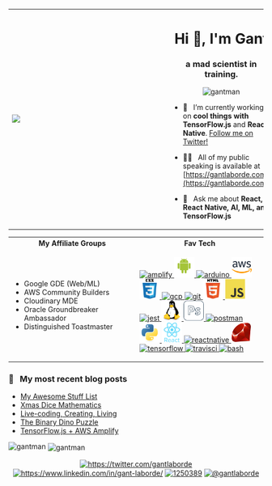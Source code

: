 <table width="100%">
<tr>
  <td><img src="https://gantlaborde.com/wp-content/uploads/2020/04/ess12.png" align="left" width="300" /></td>
  <td>

<h1 align="center">Hi 👋, I'm Gant</h1>
<h3 align="center">a mad scientist in training.</h3>

<p align="center"> <img src="https://komarev.com/ghpvc/?username=gantman" alt="gantman" /> </p>

- 🔭 &nbsp; I’m currently working on **cool things with TensorFlow.js** and **React Native**.  <a href="https://twitter.com/GantLaborde" target="_blank">Follow me on Twitter!<a/>

- 👨‍💻 &nbsp; All of my public speaking is available at [https://gantlaborde.com/](https://gantlaborde.com/)

- 💬 &nbsp; Ask me about **React, React Native, AI, ML, and TensorFlow.js**

</td>
  </tr>
</table>


<table style="table-layout: fixed;">
  <tr>
      <th width="50%">
        My Affiliate Groups
        </th>
              <th>
            Fav Tech
        </th>
    </tr>
  <tr>
    <td>
<ul>
  <li> Google GDE (Web/ML)</li>
  <li> AWS Community Builders</li>
  <li> Cloudinary MDE</li>
  <li> Oracle Groundbreaker Ambassador</li>
  <li> Distinguished Toastmaster</li>
</ul>
</td>
    <td>
<p align="left"> <a href="https://aws.amazon.com/amplify/" target="_blank"> <img src="https://docs.amplify.aws/assets/logo-dark.svg" alt="amplify" width="40" height="40"/> </a> <a href="https://developer.android.com" target="_blank"> <img src="https://raw.githubusercontent.com/devicons/devicon/master/icons/android/android-original-wordmark.svg" alt="android" width="40" height="40"/> </a> <a href="https://www.arduino.cc/" target="_blank"> <img src="https://cdn.worldvectorlogo.com/logos/arduino-1.svg" alt="arduino" width="40" height="40"/> </a> <a href="https://aws.amazon.com" target="_blank"> <img src="https://raw.githubusercontent.com/devicons/devicon/master/icons/amazonwebservices/amazonwebservices-original-wordmark.svg" alt="aws" width="40" height="40"/> </a> <a href="https://www.w3schools.com/css/" target="_blank"> <img src="https://raw.githubusercontent.com/devicons/devicon/master/icons/css3/css3-original-wordmark.svg" alt="css3" width="40" height="40"/> </a> <a href="https://cloud.google.com" target="_blank"> <img src="https://www.vectorlogo.zone/logos/google_cloud/google_cloud-icon.svg" alt="gcp" width="40" height="40"/> </a> <a href="https://git-scm.com/" target="_blank"> <img src="https://www.vectorlogo.zone/logos/git-scm/git-scm-icon.svg" alt="git" width="40" height="40"/> </a> <a href="https://www.w3.org/html/" target="_blank"> <img src="https://raw.githubusercontent.com/devicons/devicon/master/icons/html5/html5-original-wordmark.svg" alt="html5" width="40" height="40"/> </a> <a href="https://developer.mozilla.org/en-US/docs/Web/JavaScript" target="_blank"> <img src="https://raw.githubusercontent.com/devicons/devicon/master/icons/javascript/javascript-original.svg" alt="javascript" width="40" height="40"/> </a> <a href="https://jestjs.io" target="_blank"> <img src="https://www.vectorlogo.zone/logos/jestjsio/jestjsio-icon.svg" alt="jest" width="40" height="40"/> </a> <a href="https://www.linux.org/" target="_blank"> <img src="https://raw.githubusercontent.com/devicons/devicon/master/icons/linux/linux-original.svg" alt="linux" width="40" height="40"/> </a> <a href="https://www.photoshop.com/en" target="_blank"> <img src="https://raw.githubusercontent.com/devicons/devicon/master/icons/photoshop/photoshop-line.svg" alt="photoshop" width="40" height="40"/> </a> <a href="https://postman.com" target="_blank"> <img src="https://www.vectorlogo.zone/logos/getpostman/getpostman-icon.svg" alt="postman" width="40" height="40"/> </a> <a href="https://www.python.org" target="_blank"> <img src="https://raw.githubusercontent.com/devicons/devicon/master/icons/python/python-original.svg" alt="python" width="40" height="40"/> </a> <a href="https://reactjs.org/" target="_blank"> <img src="https://raw.githubusercontent.com/devicons/devicon/master/icons/react/react-original-wordmark.svg" alt="react" width="40" height="40"/> </a> <a href="https://reactnative.dev/" target="_blank"> <img src="https://reactnative.dev/img/header_logo.svg" alt="reactnative" width="40" height="40"/> </a> <a href="https://www.ruby-lang.org/en/" target="_blank"> <img src="https://raw.githubusercontent.com/devicons/devicon/master/icons/ruby/ruby-original.svg" alt="ruby" width="40" height="40"/> </a> <a href="https://www.tensorflow.org" target="_blank"> <img src="https://www.vectorlogo.zone/logos/tensorflow/tensorflow-icon.svg" alt="tensorflow" width="40" height="40"/> </a> <a href="https://travis-ci.org" target="_blank"> <img src="https://www.vectorlogo.zone/logos/travis-ci/travis-ci-icon.svg" alt="travisci" width="40" height="40"/> </a> <a href="https://www.gnu.org/software/bash/" target="_blank"> <img src="https://www.vectorlogo.zone/logos/gnu_bash/gnu_bash-icon.svg" alt="bash" width="40" height="40"/> </a>
      </p>
      </td>
      </tr>
      </table>

### 📜 &nbsp; My most recent blog posts
<!-- BLOG-POST-LIST:START -->
- [My Awesome Stuff List](https://shift.infinite.red/my-awesome-stuff-list-2a440805573c?source=rss-6ca0fe37eac1------2)
- [Xmas Dice Mathematics](https://shift.infinite.red/xmas-dice-mathematics-404950de4303?source=rss-6ca0fe37eac1------2)
- [Live-coding, Creating, Living](https://medium.com/@gantlaborde/live-coding-creating-living-1e29f9e77ecd?source=rss-6ca0fe37eac1------2)
- [The Binary Dino Puzzle](https://codeburst.io/the-binary-dino-puzzle-8c443d9b0380?source=rss-6ca0fe37eac1------2)
- [TensorFlow.js + AWS Amplify](https://shift.infinite.red/tensorflow-js-aws-amplify-e08a14fd995?source=rss-6ca0fe37eac1------2)
<!-- BLOG-POST-LIST:END -->



<p><img align="left" src="https://github-readme-stats.vercel.app/api/top-langs/?username=gantman&layout=compact&hide=html" alt="gantman" /></p>

<p>&nbsp;<img align="center" style="max-width: 50%" width="50%" src="https://github-readme-stats.vercel.app/api?username=gantman&show_icons=true" alt="gantman" /></p>

<p align="center">
<a href="https://twitter.com/https://twitter.com/gantlaborde" target="blank"><img align="center" src="https://cdn.jsdelivr.net/npm/simple-icons@3.0.1/icons/twitter.svg" alt="https://twitter.com/gantlaborde" height="30" width="30" /></a>
<a href="https://linkedin.com/in/https://www.linkedin.com/in/gant-laborde/" target="blank"><img align="center" src="https://cdn.jsdelivr.net/npm/simple-icons@3.0.1/icons/linkedin.svg" alt="https://www.linkedin.com/in/gant-laborde/" height="30" width="30" /></a>
<a href="https://stackoverflow.com/users/1250389" target="blank"><img align="center" src="https://cdn.jsdelivr.net/npm/simple-icons@3.0.1/icons/stackoverflow.svg" alt="1250389" height="30" width="30" /></a>
<a href="https://medium.com/@gantlaborde" target="blank"><img align="center" src="https://cdn.jsdelivr.net/npm/simple-icons@3.0.1/icons/medium.svg" alt="@gantlaborde" height="30" width="30" /></a>
</p>
